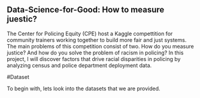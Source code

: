 ## Data-Science-for-Good: How to measure juestic?

The Center for Policing Equity (CPE) host a Kaggle compettition for community trainers working together to build more fair and just systems. The main problems of this competition consist of two. How do you measure justice? And how do you solve the problem of racism in policing? In this project, I will discover factors that drive racial disparities in policing by analyzing census and police department deployment data.

#Dataset

To begin with, lets look into the datasets that we are provided.

